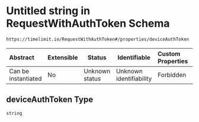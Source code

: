 # Untitled string in RequestWithAuthToken Schema

```txt
https://timelimit.io/RequestWithAuthToken#/properties/deviceAuthToken
```




| Abstract            | Extensible | Status         | Identifiable            | Custom Properties | Additional Properties | Access Restrictions | Defined In                                                                                    |
| :------------------ | ---------- | -------------- | ----------------------- | :---------------- | --------------------- | ------------------- | --------------------------------------------------------------------------------------------- |
| Can be instantiated | No         | Unknown status | Unknown identifiability | Forbidden         | Allowed               | none                | [RequestWithAuthToken.schema.json\*](RequestWithAuthToken.schema.json "open original schema") |

## deviceAuthToken Type

`string`
